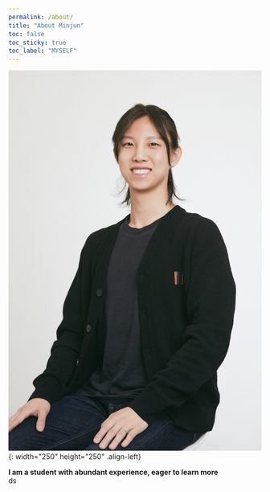 ```yaml
---
permalink: /about/
title: "About Minjun"
toc: false
toc_sticky: true
toc_label: "MYSELF"
---
```


![image](/assets/logo.ico/profile.jpg){: width="250" height="250" .align-left}

**I am a student with abundant experience, eager to learn more**
<br>
ds